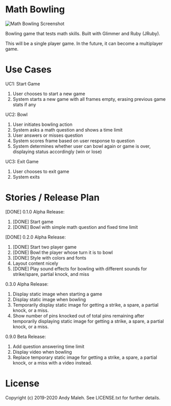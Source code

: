 # Math Bowling

![Math Bowling Screenshot](https://raw.githubusercontent.com/AndyObtiva/MathBowling/master/images/Math-Bowling-Screenshot.png)

Bowling game that tests math skills. Built with Glimmer and Ruby (JRuby).

This will be a single player game. In the future, it can become a multiplayer game.

# Use Cases

UC1: Start Game

1. User chooses to start a new game
1. System starts a new game with all frames empty, erasing previous game stats if any

UC2: Bowl

1. User initiates bowling action
1. System asks a math question and shows a time limit
1. User answers or misses question
1. System scores frame based on user response to question
1. System determines whether user can bowl again or game is over, displaying status accordingly (win or lose)

UC3: Exit Game

1. User chooses to exit game
2. System exits

# Stories / Release Plan

[DONE] 0.1.0 Alpha Release:

1. [DONE] Start game
1. [DONE] Bowl with simple math question and fixed time limit

[DONE] 0.2.0 Alpha Release:

1. [DONE] Start two player game
1. [DONE] Bowl the player whose turn it is to bowl
1. [DONE] Style with colors and fonts
1. Layout content nicely
1. [DONE] Play sound effects for bowling with different sounds for strike/spare, partial knock, and miss

0.3.0 Alpha Release:

1. Display static image when starting a game
1. Display static image when bowling
1. Temporarily display static image for getting a strike, a spare, a partial knock, or a miss.
1. Show number of pins knocked out of total pins remaining after temporarily displaying static image for getting a strike, a spare, a partial knock, or a miss.

0.9.0 Beta Release:

1. Add question answering time limit
1. Display video when bowling
1. Replace temporary static image for getting a strike, a spare, a partial knock, or a miss with a video instead.

# License

Copyright (c) 2019-2020 Andy Maleh. See LICENSE.txt for further details.
